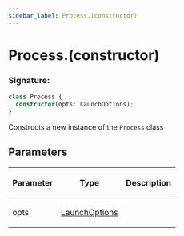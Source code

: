 ```yaml
---
sidebar_label: Process.(constructor)
---
```


# Process.(constructor)

### Signature:

```typescript
class Process {
  constructor(opts: LaunchOptions);
}
```

Constructs a new instance of the `Process` class

## Parameters

<table><thead><tr><th>

Parameter

</th><th>

Type

</th><th>

Description

</th></tr></thead>
<tbody><tr><td>

opts

</td><td>

[LaunchOptions](./browsers.launchoptions.md)

</td><td>

</td></tr>
</tbody></table>
